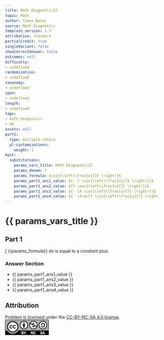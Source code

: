 ```yaml
---
title: Math Diagnostic22
topic: Math
author: Simon Bates
source: Math Diagnostic
template_version: 1.3
attribution: standard
partialCredit: true
singleVariant: false
showCorrectAnswer: false
outcomes: null
difficulty:
- undefined
randomization:
- undefined
taxonomy:
- undefined
span:
- undefined
length:
- undefined
tags:
- math_diagnostic
- AK
assets: null
part1:
  type: multiple-choice
  pl-customizations:
    weight: 1
myst:
  substitutions:
    params_vars_title: Math Diagnostic22
    params_denom: 7
    params_formula: $\sin{\left(\frac{x}{7} \right)}$
    params_part1_ans1_value: ${- 7 \cos{\left(\frac{x}{7} \right)}}$
    params_part1_ans2_value: ${7 \cos{\left(\frac{x}{7} \right)}}$
    params_part1_ans3_value: ${- 14 \cos{\left(\frac{x}{7} \right)}}$
    params_part1_ans4_value: ${- \frac{7 \cos{\left(\frac{x}{7} \right)}}{2}}$
---
```

# {{ params_vars_title }}

## Part 1

$\int$ {{params_formula}} $dx$ is equal to a constant plus:

### Answer Section

- {{ params_part1_ans1_value }}
- {{ params_part1_ans2_value }}
- {{ params_part1_ans3_value }}
- {{ params_part1_ans4_value }}

## Attribution

Problem is licensed under the [CC-BY-NC-SA 4.0 license](https://creativecommons.org/licenses/by-nc-sa/4.0/).<br> ![The Creative Commons 4.0 license requiring attribution-BY, non-commercial-NC, and share-alike-SA license.](https://raw.githubusercontent.com/firasm/bits/master/by-nc-sa.png)